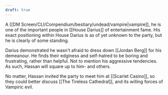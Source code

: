 ```yaml
---
draft: true
---
```

A [[DM Screen/CLI/Compendium/bestiary/undead/vampire|vampire]], he is one of the important people in [[House Darius]] of entertainment fame. His exact positioning within House Darius is as of yet unknown to the party, but he is clearly of some standing.

Darius demonstrated he wasn't afraid to dress down [[Jordan Berg]] for his demeanour. He finds their edginess and self-hatred to be boring and frustrating, rather than helpful. Not to mention his aggressive tendencies. As such, Hassan will square up to him- and others.

No matter, Hassan invited the party to meet him at [[Scarlet Casino]], so they could better discuss [[The Tireless Cathedral]], and its willing forces of Vampiric evil.

